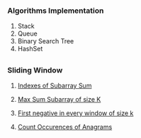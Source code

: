 ### Algorithms Implementation

1. Stack
2. Queue
3. Binary Search Tree
4. HashSet

##

### Sliding Window

1. [Indexes of Subarray Sum](https://www.geeksforgeeks.org/problems/subarray-with-given-sum-1587115621/1)

2. [Max Sum Subarray of size K](https://www.geeksforgeeks.org/problems/max-sum-subarray-of-size-k5313/1)

3. [First negative in every window of size k](https://www.geeksforgeeks.org/problems/first-negative-integer-in-every-window-of-size-k3345/1)

4. [Count Occurences of Anagrams](https://www.geeksforgeeks.org/problems/count-occurences-of-anagrams5839/1)
